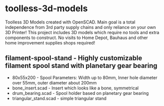 # toolless-3d-models

Toolless 3D Models created with OpenSCAD.
Main goal is a total independence from 3rd party supply chains and only reliance on your own 3D Printer!
This project includes 3D models which require no tools and extra components to construct.
No visits to Home Depot, Bauhaus and other home improvement supplies shops required!

## filament-spool-stand - Highly customizable filament spool stand with planetary gear bearing

- 80x55x200 - Spool Parameters: Width up to 80mm, Inner hole diameter over 55mm, outer diameter about 200mm
 - bone_insert.scad - Insert which looks like a bone, symmetrical
 - drum_bearing.scad - Spool holder based on planetary gear bearing
 - triangular_stand.scad - simple triangular stand

